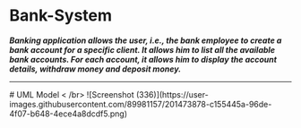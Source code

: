
# Bank-System
<strong><em> Banking application allows the user, i.e., the bank employee to create a bank account for a specific client. It allows him to list all the available bank accounts. For each account, it allows him to display the account details, withdraw money and deposit money. </em></strong>

<hr>
# UML Model
< /br>
![Screenshot (336)](https://user-images.githubusercontent.com/89981157/201473878-c155445a-96de-4f07-b648-4ece4a8dcdf5.png)
